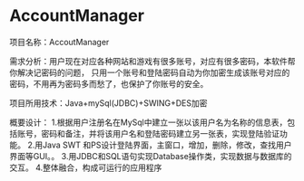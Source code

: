 AccountManager
==============

项目名称：AccoutManager

需求分析：用户现在对应各种网站和游戏有很多账号，对应有很多密码，本软件帮你解决记密码的问题，
只用一个账号和登陆密码自动为你加密生成该账号对应的密码，不用再为密码多而愁了，也保护了你账号的安全。

项目所用技术：Java+mySql(JDBC)+SWING+DES加密

概要设计：
1.根据用户注册名在MySql中建立一张以该用户名为名称的信息表，包括账号，密码和备注，并将该用户名和登陆密码建立另一张表，实现登陆验证功能。
2.用Java SWT 和PS设计登陆界面，主窗口，增加，删除，修改，查找用户界面等GUI。。
3.用JDBC和SQL语句实现Database操作类，实现数据与数据库的交互。
4.整体融合，构成可运行的应用程序
